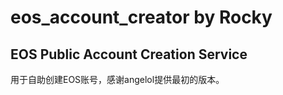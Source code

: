 # eos_account_creator by Rocky
## EOS Public Account Creation Service
用于自助创建EOS账号，感谢angelol提供最初的版本。

